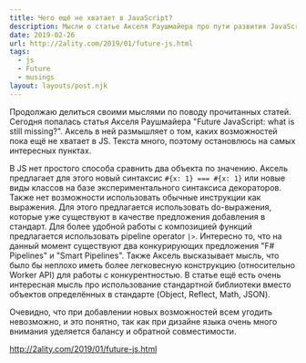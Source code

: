 ```yaml
---
title: Чего ещё не хватает в JavaScript?
description: Мысли о статье Акселя Раушмайера про пути развития JavaScript
date: 2019-02-26
url: http://2ality.com/2019/01/future-js.html
tags:
  - js
  - Future
  - musings
layout: layouts/post.njk
---
```

Продолжаю делиться своими мыслями по поводу прочитанных статей. Сегодня попалась статья Акселя Раушмайера "Future JavaScript: what is still missing?". Аксель в ней размышляет о том, каких возможностей пока ещё не хватает в JS. Текста много, поэтому остановлюсь на самых интересных пунктах.

В JS нет простого способа сравнить два объекта по значению. Аксель предлагает для этого новый синтаксис `#{x: 1} === #{x: 1}` или новые виды классов на базе экспериментального синтаксиса декораторов. Также нет возможности использовать обычные инструкции как выражения. Для этого предлагается использовать do-выражения, которые уже существуют в качестве предложения добавления в стандарт. Для более удобной работы с композицией функций предлагается использовать pipeline operator `|>`. Интересно то, что на данный момент существуют два конкурирующих предложения "F# Pipelines" и "Smart Pipelines". Также Аксель высказывает мысль, что было бы неплохо иметь более легковесную конструкцию (относительно Worker API) для работы с конкурентностью. В статье ещё есть очень интересная мысль про использование стандартной библиотеки вместо объектов определённых в стандарте (Object, Reflect, Math, JSON).

Очевидно, что при добавлении новых возможностей всем угодить невозможно, и это понятно, так как при дизайне языка очень много внимания уделяется балансу и обратной совместимости.

http://2ality.com/2019/01/future-js.html 
